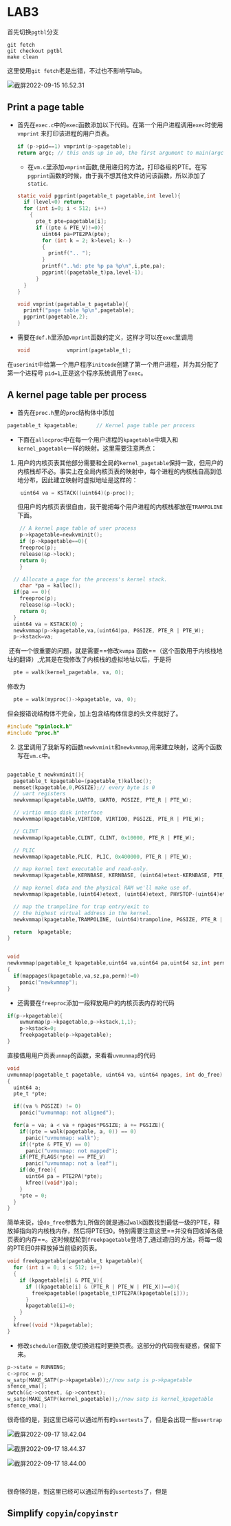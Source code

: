 # 	LAB3

 首先切换`pgtbl`分支

```shell
git fetch
git checkout pgtbl
make clean
```

这里使用`git fetch`老是出错，不过也不影响写lab。

![截屏2022-09-15 16.52.31](http://cdn.zhengyanchen.cn/img202209151652331.png)

## Print a page table

* 首先在`exec.c`中的`exec`函数添加以下代码。在第一个用户进程调用`exec`时使用`vmprint` 来打印该进程的用户页表。

  ```c
  if (p->pid==1) vmprint(p->pagetable);
  return argc; // this ends up in a0, the first argument to main(argc, argv)
  ```

  * 在`vm.c`里添加`vmprint`函数,使用递归的方法，打印各级的PTE。在写`pgprint`函数的时候，由于我不想其他文件访问该函数，所以添加了`static`.


  ```c
  static void pgprint(pagetable_t pagetable,int level){
    if (level<0) return;
    for (int i=0; i < 512; i++)
      {
        pte_t pte=pagetable[i];
        if ((pte & PTE_V)!=0){
          uint64 pa=PTE2PA(pte);
          for (int k = 2; k>level; k--)
          {
            printf(".. ");
          }
          printf("..%d: pte %p pa %p\n",i,pte,pa);
          pgprint((pagetable_t)pa,level-1);
        }
    }        
  }
  
  void vmprint(pagetable_t pagetable){
    printf("page table %p\n",pagetable);  
    pgprint(pagetable,2);
  }
  ```

* 需要在`def.h`里添加`vmprint`函数的定义，这样才可以在`exec`里调用

  ```c
  void            vmprint(pagetable_t);
  ```

在`userinit`中给第一个用户程序`initcode`创建了第一个用户进程，并为其分配了第一个进程号 `pid=1`,正是这个程序系统调用了`exec`。

## A kernel page table per process

* 首先在`proc.h`里的`proc`结构体中添加

```c
pagetable_t kpagetable;      // Kernel page table per process 
```

* 下面在`allocproc`中在每一个用户进程的`kpagetable`中填入和`kernel_pagetable`一样的映射。这里需要注意两点：

1. 用户的内核页表其他部分需要和全局的`kernel_pagetable`保持一致，但用户的内核栈却不必。事实上在全局内核页表的映射中，每个进程的内核栈自高到低地分布，因此建立映射时虚拟地址是这样的：

   ```c
    uint64 va = KSTACK((uint64)(p-proc));
   ```

   但用户的内核页表很自由，我干脆把每个用户进程的内核栈都放在`TRAMPOLINE`下面。

```c
	// A kernel page table of user process 
	p->kpagetable=newkvminit();
	if (p->kpagetable==0){
  	freeproc(p);
   	release(&p->lock);
   	return 0;
	}

  // Allocate a page for the process's kernel stack.
	char *pa = kalloc();
  if(pa == 0){
    freeproc(p);
    release(&p->lock);
    return 0;
  }
  uint64 va = KSTACK(0）;
  newkvmmap(p->kpagetable,va,(uint64)pa, PGSIZE, PTE_R | PTE_W);
  p->kstack=va;
```

​		还有一个很重要的问题，就是需要==修改`kvmpa` 函数==（这个函数用于内核栈地址的翻译）,尤其是在我修改了内核栈的虚拟地址以后，于是将

```c
  pte = walk(kernel_pagetable, va, 0);
```

修改为

```c
  pte = walk(myproc()->kpagetable, va, 0);
```

但会报错说结构体不完全，加上包含结构体信息的头文件就好了。

```c
#include "spinlock.h"
#include "proc.h"
```

2. 这里调用了我新写的函数`newkvminit`和`newkvmmap`,用来建立映射，这两个函数写在`vm.c`中。

```c

pagetable_t newkvminit(){
  pagetable_t kpagetable=(pagetable_t)kalloc();
  memset(kpagetable,0,PGSIZE);// every byte is 0
  // uart registers
  newkvmmap(kpagetable,UART0, UART0, PGSIZE, PTE_R | PTE_W);

  // virtio mmio disk interface
  newkvmmap(kpagetable,VIRTIO0, VIRTIO0, PGSIZE, PTE_R | PTE_W);

  // CLINT
  newkvmmap(kpagetable,CLINT, CLINT, 0x10000, PTE_R | PTE_W);

  // PLIC
  newkvmmap(kpagetable,PLIC, PLIC, 0x400000, PTE_R | PTE_W);

  // map kernel text executable and read-only.
  newkvmmap(kpagetable,KERNBASE, KERNBASE, (uint64)etext-KERNBASE, PTE_R | PTE_X);

  // map kernel data and the physical RAM we'll make use of.
  newkvmmap(kpagetable,(uint64)etext, (uint64)etext, PHYSTOP-(uint64)etext, PTE_R | PTE_W);

  // map the trampoline for trap entry/exit to
  // the highest virtual address in the kernel.
  newkvmmap(kpagetable,TRAMPOLINE, (uint64)trampoline, PGSIZE, PTE_R | PTE_X);  

  return  kpagetable;
}


void 
newkvmmap(pagetable_t kpagetable,uint64 va,uint64 pa,uint64 sz,int perm)
{
  if(mappages(kpagetable,va,sz,pa,perm)!=0)
    panic("newkvmmap");
}
```

* 还需要在`freeproc`添加一段释放用户的内核页表内存的代码

```c
if(p->kpagetable){
    uvmunmap(p->kpagetable,p->kstack,1,1);   
    p->kstack=0;
    freekpagetable(p->kpagetable);
}
```

直接借用用户页表`unmap`的函数，来看看`uvmunmap`的代码

```c
void
uvmunmap(pagetable_t pagetable, uint64 va, uint64 npages, int do_free)
{
  uint64 a;
  pte_t *pte;

  if((va % PGSIZE) != 0)
    panic("uvmunmap: not aligned");

  for(a = va; a < va + npages*PGSIZE; a += PGSIZE){
    if((pte = walk(pagetable, a, 0)) == 0)
      panic("uvmunmap: walk");
    if((*pte & PTE_V) == 0)
      panic("uvmunmap: not mapped");
    if(PTE_FLAGS(*pte) == PTE_V)
      panic("uvmunmap: not a leaf");
    if(do_free){
      uint64 pa = PTE2PA(*pte);
      kfree((void*)pa);
    }
    *pte = 0;
  }
}
```

简单来说，设`do_free`参数为`1`,所做的就是通过`walk`函数找到最低一级的PTE，释放掉指向的内核栈内存，然后将PTE归0。特别需要注意这里==并没有回收掉各级页表的内存==。这时候就轮到`freekpagetable`登场了,通过递归的方法，将每一级的PTE归0并释放掉当前级的页表。

```c
void freekpagetable(pagetable_t kpagetable){
  for (int i = 0; i < 512; i++)
  {
    if (kpagetable[i] & PTE_V){
      if ((kpagetable[i] & (PTE_R | PTE_W | PTE_X))==0){
        freekpagetable((pagetable_t)PTE2PA(kpagetable[i]));
      }
      kpagetable[i]=0;
    }
  }
  kfree((void *)kpagetable);
}
```



* 修改`scheduler`函数,使切换进程时更换页表。这部分的代码我有疑惑，保留下来。

```c
p->state = RUNNING;
c->proc = p;
w_satp(MAKE_SATP(p->kpagetable));//now satp is p->kpagetable
sfence_vma();
swtch(&c->context, &p->context);
w_satp(MAKE_SATP(kernel_pagetable));//now satp is kernel_kpagetable
sfence_vma();
```





很奇怪的是，到这里已经可以通过所有的`usertests`了，但是会出现一些`usertrap`





![截屏2022-09-17 18.42.04](http://cdn.zhengyanchen.cn/img202209171847256.png)



![截屏2022-09-17 18.44.37](http://cdn.zhengyanchen.cn/img202209171847898.png)

![截屏2022-09-17 18.44.00](http://cdn.zhengyanchen.cn/img202209171848675.png)

​	 

很奇怪的是，到这里已经可以通过所有的`usertests`了，但是









## Simplify `copyin`/`copyinstr`



